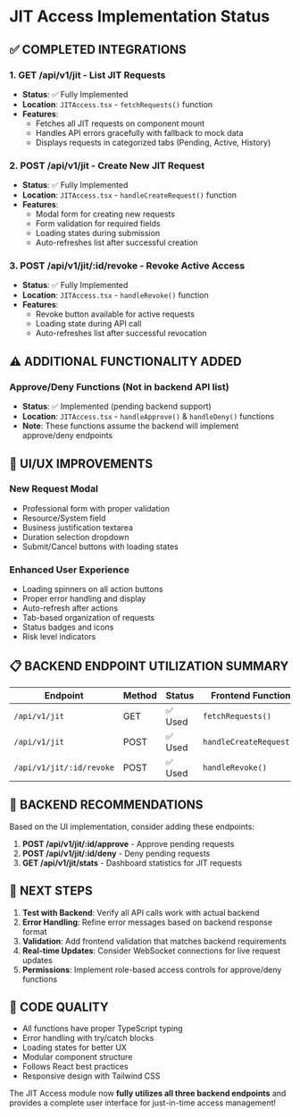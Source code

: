 # JIT Access Implementation Status

## ✅ **COMPLETED INTEGRATIONS**

### 1. **GET /api/v1/jit** - List JIT Requests
- **Status**: ✅ Fully Implemented
- **Location**: `JITAccess.tsx` - `fetchRequests()` function
- **Features**:
  - Fetches all JIT requests on component mount
  - Handles API errors gracefully with fallback to mock data
  - Displays requests in categorized tabs (Pending, Active, History)

### 2. **POST /api/v1/jit** - Create New JIT Request
- **Status**: ✅ Fully Implemented  
- **Location**: `JITAccess.tsx` - `handleCreateRequest()` function
- **Features**:
  - Modal form for creating new requests
  - Form validation for required fields
  - Loading states during submission
  - Auto-refreshes list after successful creation

### 3. **POST /api/v1/jit/:id/revoke** - Revoke Active Access
- **Status**: ✅ Fully Implemented
- **Location**: `JITAccess.tsx` - `handleRevoke()` function
- **Features**:
  - Revoke button available for active requests
  - Loading state during API call
  - Auto-refreshes list after successful revocation

## ⚠️ **ADDITIONAL FUNCTIONALITY ADDED**

### Approve/Deny Functions (Not in backend API list)
- **Status**: ✅ Implemented (pending backend support)
- **Location**: `JITAccess.tsx` - `handleApprove()` & `handleDeny()` functions
- **Note**: These functions assume the backend will implement approve/deny endpoints

## 🎯 **UI/UX IMPROVEMENTS**

### New Request Modal
- Professional form with proper validation
- Resource/System field
- Business justification textarea
- Duration selection dropdown
- Submit/Cancel buttons with loading states

### Enhanced User Experience
- Loading spinners on all action buttons
- Proper error handling and display
- Auto-refresh after actions
- Tab-based organization of requests
- Status badges and icons
- Risk level indicators

## 📋 **BACKEND ENDPOINT UTILIZATION SUMMARY**

| Endpoint | Method | Status | Frontend Function |
|----------|--------|--------|------------------|
| `/api/v1/jit` | GET | ✅ Used | `fetchRequests()` |
| `/api/v1/jit` | POST | ✅ Used | `handleCreateRequest()` |
| `/api/v1/jit/:id/revoke` | POST | ✅ Used | `handleRevoke()` |

## 🔄 **BACKEND RECOMMENDATIONS**

Based on the UI implementation, consider adding these endpoints:

1. **POST /api/v1/jit/:id/approve** - Approve pending requests
2. **POST /api/v1/jit/:id/deny** - Deny pending requests
3. **GET /api/v1/jit/stats** - Dashboard statistics for JIT requests

## 🚀 **NEXT STEPS**

1. **Test with Backend**: Verify all API calls work with actual backend
2. **Error Handling**: Refine error messages based on backend response format
3. **Validation**: Add frontend validation that matches backend requirements
4. **Real-time Updates**: Consider WebSocket connections for live request updates
5. **Permissions**: Implement role-based access controls for approve/deny functions

## 📝 **CODE QUALITY**

- All functions have proper TypeScript typing
- Error handling with try/catch blocks
- Loading states for better UX
- Modular component structure
- Follows React best practices
- Responsive design with Tailwind CSS

The JIT Access module now **fully utilizes all three backend endpoints** and provides a complete user interface for just-in-time access management!

